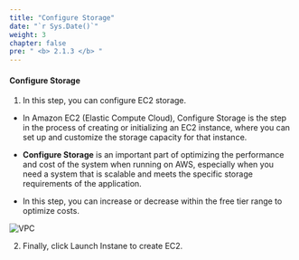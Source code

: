 ```yaml
---
title: "Configure Storage"
date: "`r Sys.Date()`"
weight: 3
chapter: false
pre: " <b> 2.1.3 </b> "
---
```


#### Configure Storage

1. In this step, you can configure EC2 storage.

- In Amazon EC2 (Elastic Compute Cloud), Configure Storage is the step in the process of creating or initializing an EC2 instance, where you can set up and customize the storage capacity for that instance.

- **Configure Storage** is an important part of optimizing the performance and cost of the system when running on AWS, especially when you need a system that is scalable and meets the specific storage requirements of the application.

- In this step, you can increase or decrease within the free tier range to optimize costs.

![VPC](/images/5.png)

2. Finally, click Launch Instane to create EC2.
